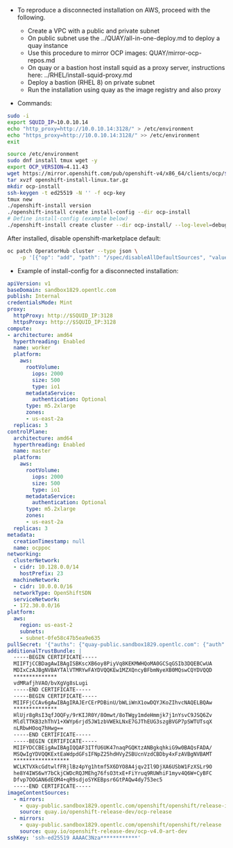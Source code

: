 
* To reproduce a disconnected installation on AWS, proceed with the following.
  * Create a VPC with a public and private subnet
  * On public subnet use the ../QUAY/all-in-one-deploy.md to deploy a quay instance
  * Use this procedure to mirror OCP images: QUAY/mirror-ocp-repos.md
  * On quay or a bastion host install squid as a proxy server, instructions here: ../RHEL/install-squid-proxy.md
  * Deploy a bastion (RHEL 8) on private subnet
  * Run the installation using quay as the image registry and also proxy

* Commands:

```bash
sudo -i
export SQUID_IP=10.0.10.14
echo "http_proxy=http://10.0.10.14:3128/" > /etc/environment
echo "https_proxy=http://10.0.10.14:3128/" >> /etc/environment
exit

source /etc/environment
sudo dnf install tmux wget -y
export OCP_VERSION=4.11.43
wget https://mirror.openshift.com/pub/openshift-v4/x86_64/clients/ocp/$OCP_VERSION/openshift-install-linux.tar.gz
tar xvzf openshift-install-linux.tar.gz
mkdir ocp-install
ssh-keygen -t ed25519 -N '' -f ocp-key
tmux new
./openshift-install version
./openshift-install create install-config --dir ocp-install
# Define install-config (example below)
./openshift-install create cluster --dir ocp-install/ --log-level=debug
```

After installed, disable openshift-marketplace default:

```bash
oc patch OperatorHub cluster --type json \
    -p '[{"op": "add", "path": "/spec/disableAllDefaultSources", "value": true}]'
```


* Example of install-config for a disconnected installation:

```yaml
apiVersion: v1
baseDomain: sandbox1829.opentlc.com
publish: Internal
credentialsMode: Mint
proxy:
  httpProxy: http://$SQUID_IP:3128
  httpsProxy: http://$SQUID_IP:3128
compute:
- architecture: amd64
  hyperthreading: Enabled
  name: worker
  platform:
    aws:
      rootVolume:
        iops: 2000
        size: 500
        type: io1 
      metadataService:
        authentication: Optional 
      type: m5.2xlarge
      zones:
      - us-east-2a
  replicas: 3
controlPlane:
  architecture: amd64
  hyperthreading: Enabled
  name: master
  platform: 
    aws:
      rootVolume:
        iops: 2000
        size: 500
        type: io1
      metadataService:
        authentication: Optional
      type: m5.2xlarge
      zones:
      - us-east-2a
  replicas: 3
metadata:
  creationTimestamp: null
  name: ocppoc
networking:
  clusterNetwork:
  - cidr: 10.128.0.0/14
    hostPrefix: 23
  machineNetwork:
  - cidr: 10.0.0.0/16
  networkType: OpenShiftSDN
  serviceNetwork:
  - 172.30.0.0/16
platform:
  aws:
    region: us-east-2
    subnets:
    - subnet-0fe58c47b5ea9e635
pullSecret: '{"auths": {"quay-public.sandbox1829.opentlc.com": {"auth": "***********************"}}}'
additionalTrustBundle: |
  -----BEGIN CERTIFICATE-----
  MIIFTjCCBDagAwIBAgISBKscXB6oy8PiyVq8KEKMWHQoMA0GCSqGSIb3DQEBCwUA
  MDIxCzAJBgNVBAYTAlVTMRYwFAYDVQQKEw1MZXQncyBFbmNyeXB0MQswCQYDVQQD
  **************
  vdMRafjhVAO/bvXgVg8sLugi
  -----END CERTIFICATE-----
  -----BEGIN CERTIFICATE-----
  MIIFFjCCAv6gAwIBAgIRAJErCErPDBinU/bWLiWnX1owDQYJKoZIhvcNAQELBQAw
  **************
  HlUjr8gRsI3qfJOQFy/9rKIJR0Y/8Omwt/8oTWgy1mdeHmmjk7j1nYsvC9JSQ6Zv
  MldlTTKB3zhThV1+XWYp6rjd5JW1zbVWEkLNxE7GJThEUG3szgBVGP7pSWTUTsqX
  nLRbwHOoq7hHwg==
  -----END CERTIFICATE-----
  -----BEGIN CERTIFICATE-----
  MIIFYDCCBEigAwIBAgIQQAF3ITfU6UK47naqPGQKtzANBgkqhkiG9w0BAQsFADA/
  MSQwIgYDVQQKExtEaWdpdGFsIFNpZ25hdHVyZSBUcnVzdCBDby4xFzAVBgNVBAMT
  ******************
  WCLKTVXkcGdtwlfFRjlBz4pYg1htmf5X6DYO8A4jqv2Il9DjXA6USbW1FzXSLr9O
  he8Y4IWS6wY7bCkjCWDcRQJMEhg76fsO3txE+FiYruq9RUWhiF1myv4Q6W+CyBFC
  Dfvp7OOGAN6dEOM4+qR9sdjoSYKEBpsr6GtPAQw4dy753ec5
  -----END CERTIFICATE-----
imageContentSources:
  - mirrors:
    - quay-public.sandbox1829.opentlc.com/openshift/openshift/release-images
    source: quay.io/openshift-release-dev/ocp-release
  - mirrors:
    - quay-public.sandbox1829.opentlc.com/openshift/openshift/release
    source: quay.io/openshift-release-dev/ocp-v4.0-art-dev
sshKey: 'ssh-ed25519 AAAAC3Nza************' 
```
